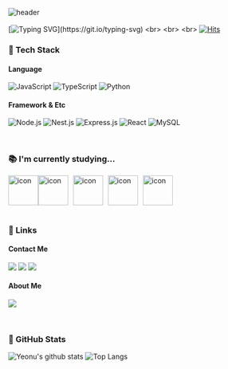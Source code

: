 <!--![header](https://capsule-render.vercel.app/api?type=venom&height=300&color=gradient&customColorList=0,1,3,4,7,9,10,13,14,15,15,16,18,18,27,28&text=yeonu)-->
<!--![github-header-image (2)](https://github.com/yeonod/yeonod/assets/104813592/82f68a64-4198-472d-9786-6132538a3c84)-->
<!--![header](https://github.com/nuyeo/nuyeo/assets/104813592/1cab5cff-aae0-4a28-bd2a-8dcaba4e791d)-->
![header](https://capsule-render.vercel.app/api?type=cylinder&height=20&color=gradient&customColorList=15&reversal=true)<br> 
<br>
[![Typing SVG](https://readme-typing-svg.herokuapp.com?font=Rock+Salt&size=40&pause=1000&color=F7BBBB&random=false&width=1000&height=100&lines=Welcome+To+Yeonu's+github+(^._.^)ﾉ)](https://git.io/typing-svg)
<br>
<br>
<br>
[![Hits](https://hits.seeyoufarm.com/api/count/incr/badge.svg?url=https%3A%2F%2Fgithub.com%2Fnuyeo&count_bg=%23F7BBBB&title_bg=%23555555&icon_color=%23E7E7E7&title=hits&edge_flat=false)](https://hits.seeyoufarm.com)
<br>

### 🎯 Tech Stack

#### Language
![JavaScript](https://img.shields.io/badge/javascript-F7DF1E.svg?style=flat-square&logo=javascript&logoColor=20232a)
![TypeScript](https://img.shields.io/badge/typescript-3178C6.svg?style=flat-square&logo=typescript&logoColor=white)
![Python](https://img.shields.io/badge/python-3776AB.svg?style=flat-square&logo=python&logoColor=white)
<!--![C++](https://img.shields.io/badge/C++-00599C.svg?style=for-the-badge&logo=c%2B%2B&logoColor=white)-->

#### Framework & Etc
![Node.js](https://img.shields.io/badge/Node.js-339933.svg?style=flat-square&logo=node.js&logoColor=white)
![Nest.js](https://img.shields.io/badge/Nest.js-E0234E.svg?style=flat-square&logo=NestJs&logoColor=white)
![Express.js](https://img.shields.io/badge/Express.js-000000.svg?style=flat-square&logo=express&logoColor=white)
![React](https://img.shields.io/badge/react-20232a.svg?style=flat-square&logo=react&logoColor=61DAFB)
![MySQL](https://img.shields.io/badge/mysql-4479A1.svg?style=flat-square&logo=mysql&logoColor=white)
<!--![HTML5](https://img.shields.io/badge/html5-E34F26.svg?style=for-the-badge&logo=html5&logoColor=white)-->
<!--![CSS3](https://img.shields.io/badge/css3-1572B6.svg?style=for-the-badge&logo=css3&logoColor=white)-->
<br>

### 📚 I'm currently studying...

<div style="display: flex;">
  <img src="https://techstack-generator.vercel.app/js-icon.svg" alt="icon" width="70" style="width: 60px; height: 60px; margin-right: 0px; margin-bottom: 0px;" />
  <img src="https://techstack-generator.vercel.app/ts-icon.svg" alt="icon" width="50" style="width: 60px; height: 60px; margin-right: 10px; margin-bottom: 0px;" />
  <img src="https://techstack-generator.vercel.app/mysql-icon.svg" alt="icon" width="50" style="width: 60px; height: 60px; margin-right: 10px; margin-bottom: 0px;" />
  <img src="https://techstack-generator.vercel.app/docker-icon.svg" alt="icon" width="50" style="width: 60px; height: 60px; margin-right: 10px; margin-bottom: 0px;" />
  <img src="https://techstack-generator.vercel.app/aws-icon.svg" alt="icon" width="50" style="width: 60px; height: 60px; margin-right: 0px; margin-bottom: 0px;" />
</div>
<br>

### 🔗 Links

#### Contact Me

<a href="mailto:bluelayzxx@gmail.com" target="_blank"><img src="https://img.shields.io/badge/Gmail-EA4335.svg?style=flat-square&logo=Gmail&logoColor=white"/></a>
<a href="https://open.kakao.com/me/nuyeo" target="_blank"><img src="https://img.shields.io/badge/KakaoTalk-FFCD00.svg?style=flat-square&logo=kakaotalk&logoColor=Black"></a>
<a href="www.linkedin.com/in/연우-구-b15102312" target="_blank"><img src="https://img.shields.io/badge/LinkedIn-0A66C2.svg?style=flat-square&logo=linkedin&logoColor=white"></a>

#### About Me

<a href="https://lotubii.tistory.com/" target="_blank"><img src="https://img.shields.io/badge/Tistory-000000.svg?style=flat-square&logo=Tistory&logoColor=white&link=https://lotubii.tistory.com/"/></a>

<br>

### 🐾 GitHub Stats
![Yeonu's github stats](https://github-readme-stats.vercel.app/api?username=nuyeo&hide=stars&show_icons=true&title_color=F7BBBB&icon_color=F7BBBB&hide_border=true)
﻿![Top Langs](https://github-readme-stats.vercel.app/api/top-langs/?username=nuyeo&langs_count=10&layout=compact&title_color=F7BBBB&icon_color=F7BBBB&hide_border=true)﻿
    
<!---
nuyeo/nuyeo is a ✨ special ✨ repository because its `README.md` (this file) appears on your GitHub profile.
You can click the Preview link to take a look at your changes.
--->
